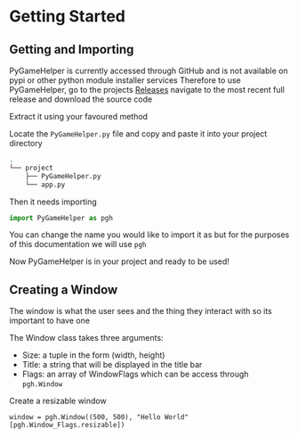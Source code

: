 
# Getting Started

## Getting and Importing

PyGameHelper is currently accessed through GitHub and is not available on pypi or other python module installer services
Therefore to use PyGameHelper, go to the projects  [Releases](https://github.com/LordFarquhar/pygamehelper/releases/) navigate to the most recent full release and download the source code  
  
Extract it using your favoured method  
  
Locate the `PyGameHelper.py` file and copy and paste it into your project directory  

```bash
.
└── project
    ├── PyGameHelper.py
    └── app.py
```

Then it needs importing 
  
```python
import PyGameHelper as pgh
```

You can change the name you would like to import it as but for the purposes of this documentation we will use `pgh`

Now PyGameHelper is in your project and ready to be used!

## Creating a Window

The window is what the user sees and the thing they interact with so its important to have one  
    
The Window class takes three arguments:
 - Size: a tuple in the form (width, height)
 - Title: a string that will be displayed in the title bar
 - Flags: an array of WindowFlags which can be access through `pgh.Window`

Create a resizable window 

`window = pgh.Window((500, 500), "Hello World" [pgh.Window_Flags.resizable])`  
  
